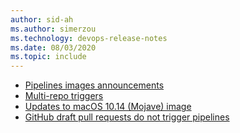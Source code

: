 ```yaml
---
author: sid-ah
ms.author: simerzou
ms.technology: devops-release-notes
ms.date: 08/03/2020
ms.topic: include
---
```


- [Pipelines images announcements](#pipelines-images-announcements)
- [Multi-repo triggers](#multi-repo-triggers)
- [Updates to macOS 10.14 (Mojave) image](#updates-to-macos-1014-mojave-image)
- [GitHub draft pull requests do not trigger pipelines](#github-draft-pull-requests-do-not-trigger-pipelines)